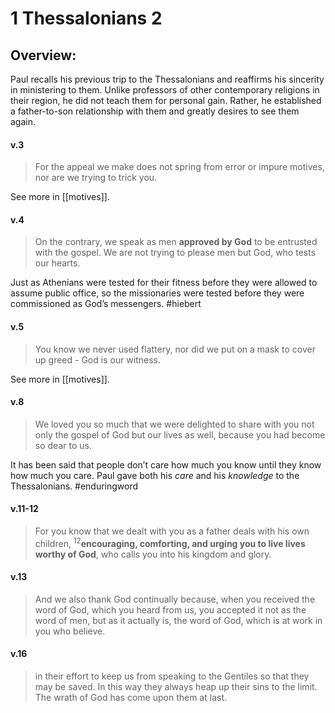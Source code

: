 # 1 Thessalonians 2

## Overview:
Paul recalls his previous trip to the Thessalonians and reaffirms his sincerity in ministering to them. Unlike professors of other contemporary religions in their region, he did not teach them for personal gain. Rather, he established a father-to-son relationship with them and greatly desires to see them again.


#### v.3
>For the appeal we make does not spring from error or impure motives, nor are we trying to trick you.

See more in [[motives]].

#### v.4
>On the contrary, we speak as men **approved by God** to be entrusted with the gospel. We are not trying to please men but God, who tests our hearts.

Just as Athenians were tested for their fitness before they were allowed to assume public office, so the missionaries were tested before they were commissioned as God’s messengers.
#hiebert

#### v.5
>You know we never used flattery, nor did we put on a mask to cover up greed - God is our witness.

See more in [[motives]].

#### v.8
>We loved you so much that we were delighted to share with you not only the gospel of God but our lives as well, because you had become so dear to us.

It has been said that people don’t care how much you know until they know how much you care. Paul gave both his _care_ and his _knowledge_ to the Thessalonians.
#enduringword 

#### v.11-12
>For you know that we dealt with you as a father deals with his own children, <sup>12</sup>**encouraging, comforting, and urging you to live lives worthy of God**, who calls you into his kingdom and glory.



#### v.13
>And we also thank God continually because, when you received the word of God, which you heard from us, you accepted it not as the word of men, but as it actually is, the word of God, which is at work in you who believe.

#### v.16
>in their effort to keep us from speaking to the Gentiles so that they may be saved. In this way they always heap up their sins to the limit. The wrath of God has come upon them at last.



